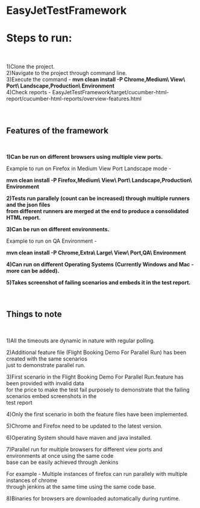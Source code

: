 # EasyJetTestFramework

<b><h1>Steps to run:</h1></b></br>

1)Clone the project.</br>
2)Navigate to the project through command line.</br>
3)Execute the command - <b>mvn clean install -P Chrome,Medium\ View\ Port\ Landscape,Production\ Environment</b> </br>
4)Check reports - EasyJetTestFramework/target/cucumber-html-report/cucumber-html-reports/overview-features.html</br></br></br>


<b><h2>Features of the framework </h2></b></br>

<b>1)Can be run on different browsers using multiple view ports. </b></br>
 
 Example to run on Firefox in Medium View Port Landscape mode - </br>
 
 <b>mvn clean install -P Firefox,Medium\ View\ Port\ Landscape,Production\ Environment</b></br>
 
<b>2)Tests run parallely (count can be increased) through multiple runners and the json files</b></br> 
<b>from different runners are merged at the end to produce a consolidated HTML report.</b></br>

<b>3)Can be run on different environments.</b></br>

  Example to run on QA Environment - </br>
  
  <b>mvn clean install -P Chrome,Extra\ Large\ View\ Port,QA\ Environment</b></br>
  
<b>4)Can run on different Operating Systems (Currently Windows and Mac - more can be added).</b></br>

<b>5)Takes screenshot of failing scenarios and embeds it in the test report.</b></br></br></br>



<b><h2>Things to note</h2></b></br>

1)All the timeouts are dynamic in nature with regular polling. </br>

2)Additional feature file (Flight Booking Demo For Parallel Run) has been created with the same scenarios </br>
just to demonstrate parallel run. </br>

3)First scenario in the Flight Booking Demo For Parallel Run.feature has been provided with invalid data </br>
for the price to make the test fail purposely to demonstrate that the failing scenarios embed screenshots in the </br>
test report </br>

4)Only the first scenario in both the feature files have been implemented. </br>

5)Chrome and Firefox need to be updated to the latest version. </br>

6)Operating System should have maven and java installed. </br>

7)Parallel run for multiple browsers for different view ports and environments at once using the same code </br>
base can be easily achieved through Jenkins </br>

For example - Multiple instances of firefox can run parallely with multiple instances of chrome </br>
through jenkins at the same time using the same code base. </br>

8)Binaries for browsers are downloaded automatically during runtime. </br>